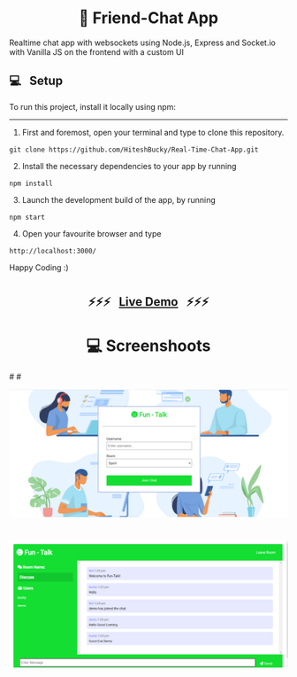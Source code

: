 <h1 align="center"> 👤 Friend-Chat App  </h1>
Realtime chat app with websockets using Node.js, Express and Socket.io with Vanilla JS on the frontend with a custom UI

## 💻 &nbsp; Setup

To run this project, install it locally using npm:

***
1. First and foremost, open your terminal and type to clone this repository.
  ```
  git clone https://github.com/HiteshBucky/Real-Time-Chat-App.git
  ```
2. Install the necessary dependencies to your app by running 
  ```
  npm install
  ```
3. Launch the development build of the app, by running  
  ```
  npm start
  ```
4. Open your favourite browser and type
  ```
  http://localhost:3000/
  ```
Happy Coding :)
#
#
#
### <h2 align="center"> ⚡️⚡️⚡️ &nbsp; [Live Demo](https://funtalk.herokuapp.com/) &nbsp; ⚡️⚡️⚡️ </h2>

#
#
#
#
<h1 align="center"> 💻 Screenshoots  </h1>
#
#
          

![](images/image1.png)

#
#



#
#

![](images/image2.png)


